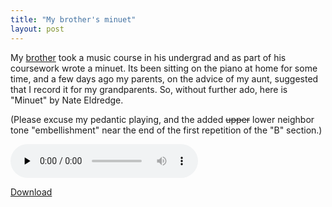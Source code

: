 ```yaml
---
title: "My brother's minuet"
layout: post
---
```


My <a href="http://www.math.ucsd.edu/~neldredg/">brother</a> took a music course in his undergrad and as part of his coursework wrote a minuet. Its been sitting on the piano at home for some time, and a few days ago my parents, on the advice of my aunt, suggested that I record it for my grandparents. So, without further ado, here is "Minuet" by Nate Eldredge.

(Please excuse my pedantic playing, and the added <strike>upper</strike> lower neighbor tone "embellishment" near the end of the first repetition of the "B" section.)

<audio id="wp_mep_55" src="http://jordaneldredge.com/uploads/2008/02/minuet.mp3" type="audio/mp3"    controls="controls" preload="none"  ></audio>

<a href="http://jordaneldredge.com/uploads/2008/02/minuet.mp3">Download</a>
